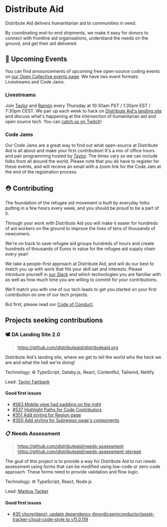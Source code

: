 # Distribute Aid

Distribute Aid delivers humanitarian aid to communities in need.

By coordinating end-to-end shipments, we make it easy for donors to connect with frontline aid organisations, understand the needs on the ground, and get their aid delivered.

## 📅 Upcoming Events

You can find announcements of upcoming free open-source coding events on [our Open Collective events page](https://opencollective.com/distribute-aid-usa/events). We have two event formats: Livestreams and Code Jams.

### Livestreams

Join [Taylor](https://twitter.com/borderless_dev) and [Ramón](https://twitter.com/hola_soy_milk) every Thursday at 10:30am PST / 1:30pm EST / 7:30pm CEST. We pair up each week to hack on [Distribute Aid's landing site](https://github.com/distributeaid/distributeaid.org) and discuss what's happening at the intersection of humanitarian aid and open source tech. You can [catch us on Twitch](https://www.twitch.tv/DistributeAid)!

### Code Jams

Our Code Jams are a great way to find out what open-source at Distribute Aid is all about and make your first contribution! It's a mix of office hours and pair programming hosted by [Taylor](https://twitter.com/borderless_dev). The times vary so we can include folks from all around the world. Please note that you do have to register for these events, and will receive an email with a zoom link for the Code Jam at the end of the registration process.

## ⛑️ Contributing

The foundation of the refugee aid movement is built by
everyday folks putting in a few hours every week, and you should be proud to be
a part of it.

Through your work with Distribute Aid you will make it easier for hundreds of
aid workers on the ground to improve the lives of tens of thousands of
newcomers.

We're on track to save
refugee aid groups hundreds of hours and create hundreds of thousands of Euros
in value for the refugee aid supply chain every year!

We take a people-first approach at Distribute Aid, and will do our best to match
you up with work that fits your skill set and interests. Please introduce
yourself in [our Slack](https://distributeaid.github.io/slack-invite-link/) and
which technologies you are familiar with as well as how much time you are
willing to commit for your contributions.

We'll match you with one of our tech leads to get you started on your first
contribution on one of our tech projects.

But first, please read our [Code of Conduct](https://github.com/distributeaid/.github/blob/saga/CODE_OF_CONDUCT.md).

## Projects seeking contributions

### 🕊️ DA Landing Site 2.0

> <https://github.com/distributeaid/distributeaid.org>

Distribute Aid's landing site, where we get to tell the world who the heck we are and what the hell we're doing!

Technology: ⚙ TypeScript, Gatsby.js, React, Contentful, Tailwind, Netlify

Lead: [Taylor Fairbank](https://github.com/jtfairbank)

#### Good first issues

<!-- embed-issues distributeaid.org -->
- [#563 Mobile view had padding on the right ](https://github.com/distributeaid/distributeaid.org/issues/563)
- [#537 Highlight Paths for Code Contributors](https://github.com/distributeaid/distributeaid.org/issues/537)
- [#351 Add styling for Region page](https://github.com/distributeaid/distributeaid.org/issues/351)
- [#350 Add styling for Subregion page's components](https://github.com/distributeaid/distributeaid.org/issues/350)
<!-- embed-issues-end -->

### 📋 Needs Assessment

> <https://github.com/distributeaid/needs-assessment>  
> <https://github.com/distributeaid/needs-assessment-storage>

The goal of this project is to provide a way for Distribute Aid to run needs assessment using forms that can be modified using low-code or zero-code approach. These forms need to provide validation and flow logic.

Technology: ⚙ TypeScript, React, Node.js

Lead: [Markus Tacker](https://github.com/coderbyheart)

#### Good first issues

<!-- embed-issues needs-assessment,needs-assessment-storage -->
- [#35 chore(deps): update dependency @nordicsemiconductor/asset-tracker-cloud-code-style to v11.0.119](https://github.com/distributeaid/needs-assessment/pull/35)
<!-- embed-issues-end -->
